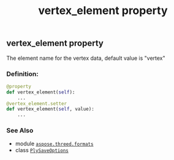﻿---
title: vertex_element property
second_title: Aspose.3D for Python via .NET API References
description: 
type: docs
weight: 120
url: /python-net/aspose.threed.formats/plysaveoptions/vertex_element/
is_root: false
---

## vertex_element property


The element name for the vertex data, default value is "vertex"
### Definition:
```python
@property
def vertex_element(self):
    ...
@vertex_element.setter
def vertex_element(self, value):
    ...
```

### See Also
* module [`aspose.threed.formats`](../../)
* class [`PlySaveOptions`](/3d/python-net/aspose.threed.formats/plysaveoptions)
